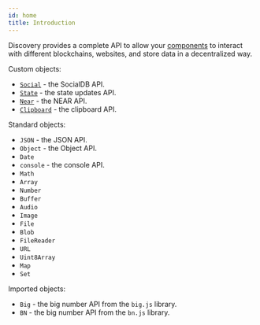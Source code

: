 ```yaml
---
id: home
title: Introduction
---
```


Discovery provides a complete API to allow your [components](../widgets/home.md) to interact with different blockchains, websites, and store data in a decentralized way.

Custom objects:
- [`Social`](social.md) - the SocialDB API.
- [`State`](state.md) - the state updates API.
- [`Near`](near.md) - the NEAR API.
- [`Clipboard`](clipboard.md) - the clipboard API.

Standard objects:
- `JSON` - the JSON API.
- `Object` - the Object API.
- `Date`
- `console` - the console API.
- `Math` 
- `Array`
- `Number`
- `Buffer`
- `Audio`
- `Image`
- `File`
- `Blob`
- `FileReader`
- `URL`
- `Uint8Array`
- `Map`
- `Set`

Imported objects:
- `Big` - the big number API from the `big.js` library.
- `BN` - the big number API from the `bn.js` library.